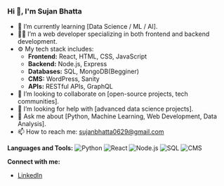 ### Hi 👋, I'm Sujan Bhatta

- 🌱 I’m currently learning [Data Science / ML / AI].
- 👨‍💻 I’m a web developer specializing in both frontend and backend development.
- ⚙️ My tech stack includes:
  - **Frontend:** React, HTML, CSS, JavaScript
  - **Backend:** Node.js, Express
  - **Databases:** SQL, MongoDB(Begginer)
  - **CMS:** WordPress, Sanity
  - **APIs:** RESTful APIs, GraphQL
- 👯 I’m looking to collaborate on [open-source projects, tech communities].
- 🤔 I’m looking for help with [advanced data science projects].
- 💬 Ask me about [Python, Machine Learning, Web Development, Data Analysis].
- 📫 How to reach me: [sujanbhatta0629@gmail.com](mailto:sujanbhatta0629@gmail.com)

**Languages and Tools:**
![Python](https://img.shields.io/badge/Python-blue) ![React](https://img.shields.io/badge/React-blue) ![Node.js](https://img.shields.io/badge/Node.js-green) ![SQL](https://img.shields.io/badge/SQL-orange) ![CMS](https://img.shields.io/badge/CMS-red)

**Connect with me:**
- [LinkedIn](https://www.linkedin.com/in/sujan-bhatta-080206290609sbsrsb/)
